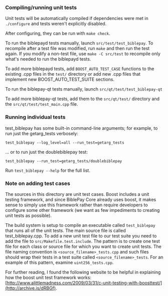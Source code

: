 ### Compiling/running unit tests

Unit tests will be automatically compiled if dependencies were met in `./configure`
and tests weren't explicitly disabled.

After configuring, they can be run with `make check`.

To run the biblepayd tests manually, launch `src/test/test_biblepay`. To recompile
after a test file was modified, run `make` and then run the test again. If you
modify a non-test file, use `make -C src/test` to recompile only what's needed
to run the biblepayd tests.

To add more biblepayd tests, add `BOOST_AUTO_TEST_CASE` functions to the existing
.cpp files in the `test/` directory or add new .cpp files that
implement new BOOST_AUTO_TEST_SUITE sections.

To run the biblepay-qt tests manually, launch `src/qt/test/test_biblepay-qt`

To add more biblepay-qt tests, add them to the `src/qt/test/` directory and
the `src/qt/test/test_main.cpp` file.

### Running individual tests

test_biblepay has some built-in command-line arguments; for
example, to run just the getarg_tests verbosely:

    test_biblepay --log_level=all --run_test=getarg_tests

... or to run just the doublebiblepay test:

    test_biblepay --run_test=getarg_tests/doublebiblepay

Run `test_biblepay --help` for the full list.

### Note on adding test cases

The sources in this directory are unit test cases.  Boost includes a
unit testing framework, and since BiblePay Core already uses boost, it makes
sense to simply use this framework rather than require developers to
configure some other framework (we want as few impediments to creating
unit tests as possible).

The build system is setup to compile an executable called `test_biblepay`
that runs all of the unit tests.  The main source file is called
test_biblepay.cpp. To add a new unit test file to our test suite you need
to add the file to `src/Makefile.test.include`. The pattern is to create 
one test file for each class or source file for which you want to create 
unit tests.  The file naming convention is `<source_filename>_tests.cpp` 
and such files should wrap their tests in a test suite 
called `<source_filename>_tests`. For an example of this pattern, 
examine `uint256_tests.cpp`.

For further reading, I found the following website to be helpful in
explaining how the boost unit test framework works:
[http://www.alittlemadness.com/2009/03/31/c-unit-testing-with-boosttest/](http://archive.is/dRBGf).
